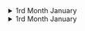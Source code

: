 <details><summary>1rd Month January</summary> 
##### 2023-01-11
<details><summary>Yard Sale Model</summary>
---------------------------------------------------------------------------------------  

https://pudding.cool/2022/12/yard-sale/
random
</details>

##### 2023-01-15
<details><summary>Reading more</summary>
---------------------------------------------------------------------------------------  

https://paulstamatiou.com/reading-more-kindle-oasis/
- also a kindle review 
- with links to [bill gates' book reviews](https://www.gatesnotes.com/Books#All)
- with links to [James Clear's 3 sentences summary book list](http://jamesclear.com/book-summaries)
- if you don't like a book after 50 pages, ditch it - Nancy Pearl
</details>

<details><summary>Has Technological Progress Stalled?</summary>
---------------------------------------------------------------------------------------  

https://scholars-stage.org/has-technological-progress-stalled/
- human progress can be measured in energy and mass
- There were 3 "Industrial Revolutions": Neolithic, Industrial and Digital
- The Digital Revolution only increases efficiency of already present ideas
- "Smil focuses on steam turbines, internal combustion engines, electric motors, alternators, transformers and rectifiers, incandescent light, electromagnetic waves, recorded sound, linotype machines, sulfate pulp, photographic film, aluminum smelting, dephosphorised steel and steel alloys, reinforced concrete, nitroglycerin, and synthesized ammonia [as basis for recent advancements]." These were all invented in 19th century. 
- Smil believes that nuclear fission, rocketry, and solid-state electronics are the only 20th century technical advances of equal import.
- https://wtfhappenedin1971.com/ apparently until 1971 the US had collected all fruits made available from previous mentioned inventions
- Some argue that the industrial revolution and the progress stimulated by it was a singular happening instead of a initialisation of a continuous trend
</details>

<details><summary>Nice Introductory Article to Everything Crypto</summary>
---------------------------------------------------------------------------------------  

https://www.bloomberg.com/features/2022-the-crypto-story/
</details>

<details><summary>ChangeLog, Type Fast and </summary>
---------------------------------------------------------------------------------------  

- https://brianlovin.com/writing/make-a-personal-changelog
- https://brianlovin.com/writing/type-faster it's fun, type at thought speed until siri and chatgpt make it unnecessary 
- https://brianlovin.com/writing/side-project-prophecy don't tell people your project idea before working on it! You will lose interest because the praise you get will let your brain think you've already achieved what you wanted. 
</details>


</details>

<details><summary>1rd Month January</summary> 
##### Future Date
<details><summary>Next Article</summary>
---------------------------------------------------------------------------------------  

</details>

</details>

